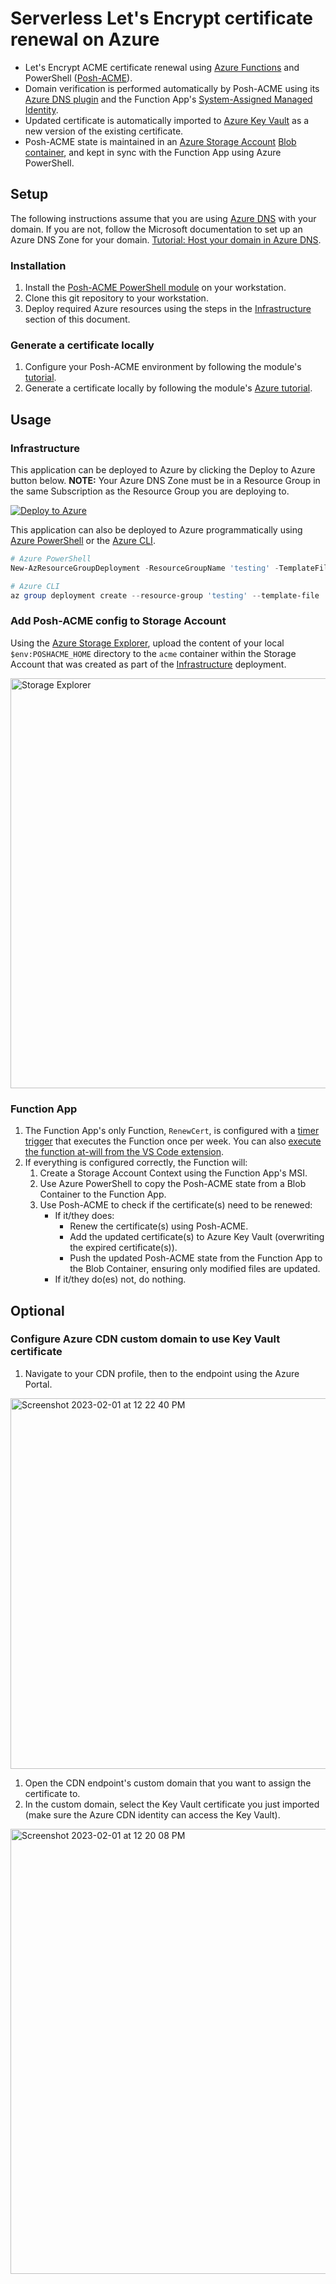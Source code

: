 # Serverless Let's Encrypt certificate renewal on Azure

- Let's Encrypt ACME certificate renewal using [Azure Functions](https://learn.microsoft.com/en-us/azure/azure-functions/functions-reference-powershell?tabs=portal) and PowerShell ([Posh-ACME](https://github.com/rmbolger/Posh-ACME)).
- Domain verification is performed automatically by Posh-ACME using its [Azure DNS plugin](https://poshac.me/docs/v4/Plugins/Azure/) and the Function App's [System-Assigned Managed Identity](https://learn.microsoft.com/en-us/azure/app-service/overview-managed-identity?tabs=dotnet#add-a-system-assigned-identity).
- Updated certificate is automatically imported to [Azure Key Vault](https://learn.microsoft.com/en-us/azure/key-vault/certificates/certificate-scenarios) as a new version of the existing certificate.
- Posh-ACME state is maintained in an [Azure Storage Account](https://learn.microsoft.com/en-us/azure/storage/common/storage-account-overview) [Blob container](https://learn.microsoft.com/en-us/azure/storage/blobs/storage-blobs-introduction), and kept in sync with the Function App using Azure PowerShell.

## Setup

The following instructions assume that you are using [Azure DNS](https://learn.microsoft.com/en-us/azure/dns/dns-overview) with your domain. If you are not, follow the Microsoft documentation to set up an Azure DNS Zone for your domain. [Tutorial: Host your domain in Azure DNS](https://learn.microsoft.com/en-us/azure/dns/dns-delegate-domain-azure-dns).

### Installation

1. Install the [Posh-ACME PowerShell module](https://www.powershellgallery.com/packages/Posh-ACME/4.5.0) on your workstation.
1. Clone this git repository to your workstation.
1. Deploy required Azure resources using the steps in the [Infrastructure](#infrastructure) section of this document.

### Generate a certificate locally

1. Configure your Posh-ACME environment by following the module's [tutorial](https://poshac.me/docs/v4/Tutorial/).
1. Generate a certificate locally by following the module's [Azure tutorial](https://poshac.me/docs/v4/Plugins/Azure/).

## Usage

### Infrastructure

This application can be deployed to Azure by clicking the Deploy to Azure button below. **NOTE:** Your Azure DNS Zone must be in a Resource Group in the same Subscription as the Resource Group you are deploying to.

[![Deploy to Azure](https://aka.ms/deploytoazurebutton)](https://portal.azure.com/#create/Microsoft.Template/uri/https%3A%2F%2Fraw.githubusercontent.com%2FRylandDeGregory%2FAzFuncCertRenewal%2Fmaster%2FInfrastructure%2Fmain.json)

This application can also be deployed to Azure programmatically using [Azure PowerShell](https://learn.microsoft.com/en-us/powershell/module/az.resources/new-azresourcegroupdeployment) or the [Azure CLI](https://learn.microsoft.com/en-us/cli/azure/group/deployment?view=azure-cli-latest#az-group-deployment-create).

```PowerShell
# Azure PowerShell
New-AzResourceGroupDeployment -ResourceGroupName 'testing' -TemplateFile ./Infrastructure/main.bicep -dnsZoneName 'my-domain.com' -Verbose

# Azure CLI
az group deployment create --resource-group 'testing' --template-file ./Infrastructure/main.bicep --parameters "{ \"dnsZoneName\": { \"value\": \"my-domain.com\" } }" --verbose
```

### Add Posh-ACME config to Storage Account

Using the [Azure Storage Explorer](https://learn.microsoft.com/en-us/azure/vs-azure-tools-storage-manage-with-storage-explorer), upload the content of your local `$env:POSHACME_HOME` directory to the `acme` container within the Storage Account that was created as part of the [Infrastructure](#infrastructure) deployment.

<img width="656" alt="Storage Explorer" src="https://user-images.githubusercontent.com/18073815/216796822-cb05a5b2-701b-4544-9b50-a2f4a76a1980.png">

### Function App

1. The Function App's only Function, `RenewCert`, is configured with a [timer trigger](https://learn.microsoft.com/en-us/azure/azure-functions/functions-bindings-timer?tabs=powershell) that executes the Function once per week. You can also [execute the function at-will from the VS Code extension](https://learn.microsoft.com/en-us/azure/azure-functions/functions-develop-vs-code?tabs=csharp#run-functions-in-azure).
1. If everything is configured correctly, the Function will:
    1. Create a Storage Account Context using the Function App's MSI.
    1. Use Azure PowerShell to copy the Posh-ACME state from a Blob Container to the Function App.
    1. Use Posh-ACME to check if the certificate(s) need to be renewed:
        * If it/they does:
            * Renew the certificate(s) using Posh-ACME.
            * Add the updated certificate(s) to Azure Key Vault (overwriting the expired certificate(s)).
            * Push the updated Posh-ACME state from the Function App to the Blob Container, ensuring only modified files are updated.
        * If it/they do(es) not, do nothing.

## Optional

### Configure Azure CDN custom domain to use Key Vault certificate

1. Navigate to your CDN profile, then to the endpoint using the Azure Portal.

<img width="593" alt="Screenshot 2023-02-01 at 12 22 40 PM" src="https://user-images.githubusercontent.com/18073815/216117168-6b508aa8-47de-400a-b48c-041e1b19f337.png">

1. Open the CDN endpoint's custom domain that you want to assign the certificate to.
1. In the custom domain, select the Key Vault certificate you just imported (make sure the Azure CDN identity can access the Key Vault).

<img width="712" alt="Screenshot 2023-02-01 at 12 20 08 PM" src="https://user-images.githubusercontent.com/18073815/216116513-b8ec396f-7fec-4bcb-86aa-ddf277aadd3d.png">
